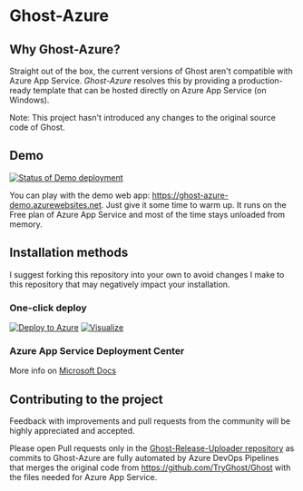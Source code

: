 # Ghost-Azure 

## Why Ghost-Azure?
Straight out of the box, the current versions of Ghost aren't compatible with Azure App Service. *Ghost-Azure* resolves this by providing a production-ready template that can be hosted directly on Azure App Service (on Windows). 

Note: This project hasn't introduced any changes to the original source code of Ghost. 

## Demo
[![Status of Demo deployment](https://vsrm.dev.azure.com/RG-GitHub/_apis/public/Release/badge/72c85fbd-8b34-4db0-8be1-f1a286cc4d59/3/4)](https://dev.azure.com/RG-GitHub/Ghost-Azure/_release?definitionId=3)

You can play with the demo web app: https://ghost-azure-demo.azurewebsites.net. Just give it some time to warm up. It runs on the Free plan of Azure App Service and most of the time stays unloaded from memory.

## Installation methods

I suggest forking this repository into your own to avoid changes I make to this repository that may negatively impact your installation.

### One-click deploy

[![Deploy to Azure](https://aka.ms/deploytoazurebutton)](https://portal.azure.com/#create/Microsoft.Template/uri/https%3A%2F%2Fraw.githubusercontent.com%2FRadoslavGatev%2FGhost-Azure%2Fazure%2Fazuredeploy.json)
[![Visualize](https://raw.githubusercontent.com/RadoslavGatev/Ghost-Release-Uploader/master/images/visualizebutton.svg?sanitize=true)](http://armviz.io/#/?load=https%3A%2F%2Fraw.githubusercontent.com%2FRadoslavGatev%2FGhost-Azure%2Fazure%2Fazuredeploy.json)

### Azure App Service Deployment Center

More info on [Microsoft Docs](https://docs.microsoft.com/en-us/azure/app-service/deploy-continuous-deployment#deploy-continuously-from-github)

## Contributing to the project

Feedback with improvements and pull requests from the community will be highly appreciated and accepted.

Please open Pull requests only in the [Ghost-Release-Uploader repository](https://github.com/RadoslavGatev/Ghost-Release-Uploader) as commits to Ghost-Azure are fully automated by Azure DevOps Pipelines that merges the original code from https://github.com/TryGhost/Ghost with the files needed for Azure App Service.
